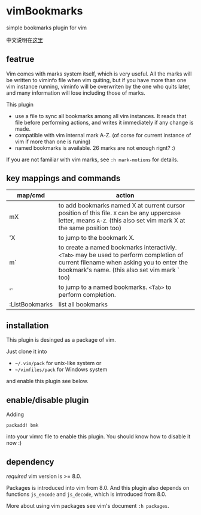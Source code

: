# vimBookmarks
simple bookmarks plugin for vim

中文说明在[这里](https://github.com/Joe-C-Ding/joe-c-ding.github.io/issues/1)

## featrue
Vim comes with marks system itself, which is very useful.  All the marks will be written to viminfo file when vim quiting, but if you have more than one vim instance running, viminfo will be overwriten by the one who quits later, and many information will lose including those of marks.

This plugin
- use a file to sync all bookmarks among all vim instances. It reads that file before performing actions, and writes it immediately if any change is made.
- compatible with vim internal mark A-Z. (of corse for current instance of vim if more than one is runing) 
- named bookmarks is available. 26 marks are not enough rignt? :)

If you are not familiar with vim marks, see `:h mark-motions` for details.

## key mappings and commands
map/cmd | action
----|----
mX | to add bookmarks named X at current cursor position of this file.  `X` can be any uppercase letter, means `A-Z`. (this also set vim mark X at the same position too)
'X | to jump to the bookmark X.
m` | to create a named bookmarks interactivly.  `<Tab>` may be used to perform completion of current filename when asking you to enter the bookmark's name. (this also set vim mark ` too)
'` | to jump to a named bookmarks. `<Tab>` to perform completion.
:ListBookmarks | list all bookmarks

## installation
This plugin is desinged as a package of vim.

Just clone it into
- `~/.vim/pack` for unix-like system or
- `~/vimfiles/pack` for Windows system

and enable this plugin see below.

## enable/disable plugin
Adding 
```vim-script
packadd! bmk
```
into your vimrc file to enable this plugin. You should know how to disable it now :)

## dependency
*required* vim version is >= 8.0.

Packages is introduced into vim from 8.0. And this plugin also depends on functions `js_encode` and `js_decode`, which is introduced from 8.0.

More about using vim packages see vim's document `:h packages`.

